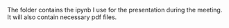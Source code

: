 The folder contains the ipynb I use for the presentation during the meeting. It will also contain necessary pdf files. 

